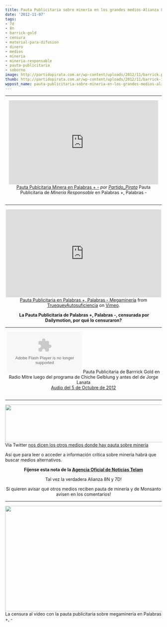 ```yaml
---
title: Pauta Publicitaria sobre minería en los grandes medios-Alianza 8N y 7D !
date: '2012-11-07'
tags:
- 7d
- 8n
- barrick-gold
- censura
- material-para-difusion
- dinero
- medios
- mineria
- mineria-responsable
- pauta-publicitaria
- soborno
image: http://partidopirata.com.ar/wp-content/uploads/2012/11/barrick.png
thumb: http://partidopirata.com.ar/wp-content/uploads/2012/11/barrick-150x121.png
wppost_name: pauta-publicitaria-sobre-mineria-en-los-grandes-medios-alianza-8n-y-7d
---
```


<hr />

<center>
<iframe src="http://www.dailymotion.com/embed/video/xuwsv1" frameborder="0" width="480" height="270"></iframe>
<a href="http://www.dailymotion.com/video/xuwsv1_pauta-publcitaria-minera-en-palabras_shortfilms" target="_blank">Pauta Publcitaria Minera en Palabras + -</a> <em>por <a href="http://www.dailymotion.com/Partido_Pirata" target="_blank">Partido_Pirata</a></em>
Pauta Publicitaria de <em>Minería Responsable</em> en Palabras +, Palabras -</center>&nbsp;

<hr />

<center><iframe src="http://player.vimeo.com/video/53012846?badge=0" frameborder="0" width="500" height="282"></iframe></center><center></center><center></center><center><a href="http://vimeo.com/53012846">Pauta Publicitaria en Palabras +, Palabras - Megaminería</a> from <a href="http://vimeo.com/user14394912">TruequeyAutosuficiencia</a> on <a href="http://vimeo.com">Vimeo</a>.</center>
<p style="text-align: center;"> <strong>La Pauta Publicitaria de Palabras +, Palabras -, censurada por Dailymotion, por qué lo censuraron?</strong></p>


<hr />

<center>
<object id="player1554085" width="240" height="133" classid="clsid:d27cdb6e-ae6d-11cf-96b8-444553540000" codebase="http://download.macromedia.com/pub/shockwave/cabs/flash/swflash.cab#version=6,0,40,0"><param name="AllowScriptAccess" value="always" /><param name="allowFullScreen" value="true" /><param name="wmode" value="transparent" /><param name="src" value="http://www.ivoox.com/playerivoox_ee_1554085_1.html" /><param name="allowfullscreen" value="true" /><param name="allowscriptaccess" value="always" /><embed id="player1554085" width="240" height="133" type="application/x-shockwave-flash" src="http://www.ivoox.com/playerivoox_ee_1554085_1.html" AllowScriptAccess="always" allowFullScreen="true" wmode="transparent" allowfullscreen="true" allowscriptaccess="always" /></object>
Pauta Publicitaria de Barrrick Gold en Radio Mitre luego del programa de Chiche Gelblung y antes del de Jorge Lanata</center><center><a href="http://www.plazademayo.com/mediosyopinion/?paged=14" target="_blank">Audio del 5 de Octubre de 2012</a></center>&nbsp;

<hr />

<a href="http://partidopirata.com.ar/wp-content/uploads/2012/11/barrick.png"><img class="size-full wp-image-7282" title="barrick" src="http://partidopirata.com.ar/wp-content/uploads/2012/11/barrick.png" alt="" width="513" height="121" /></a> Vía Twitter <a href="https://twitter.com/AlejoGariglio">nos dicen los otros medios donde hay pauta sobre minería</a>


Así que para leer o acceder a información crítica sobre minería habrá que buscar medios alternativos.
<p style="text-align: center;"><strong>Fíjense esta nota de la <a href="http://www.redeco.com.ar/nv/index.php?option=com_content&amp;task=view&amp;id=9217&amp;Itemid=130" target="_blank">Agencia Oficial de Noticias Telam</a></strong></p>
<p style="text-align: center;">Tal vez la verdadera Alianza 8N y 7D!</p>
<p style="text-align: center;">Si quieren avisar qué otros medios reciben pauta de minería y de Monsanto avisen en los comentarios!</p>


<hr />

<a href="http://partidopirata.com.ar/wp-content/uploads/2012/11/dailymotionpauta.png"><img class="size-full wp-image-7290" title="dailymotionpauta" src="http://partidopirata.com.ar/wp-content/uploads/2012/11/dailymotionpauta.png" alt="" width="572" height="338" /></a> La censura al video con la pauta publicitaria sobre megaminería en Palabras +, -

